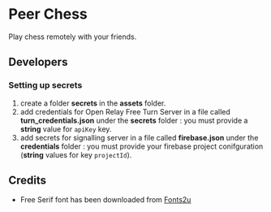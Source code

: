 # Peer Chess

Play chess remotely with your friends.

## Developers

### Setting up secrets

1. create a folder **secrets** in the **assets** folder.
2. add credentials for Open Relay Free Turn Server in a file called **turn_credentials.json** under the **secrets** folder : you must provide a **string** value for `apiKey` key.
3. add secrets for signalling server in a file called **firebase.json** under the **credentials** folder : you must provide your firebase project conifguration (**string** values for key `projectId`).

## Credits

* Free Serif font has been downloaded from [Fonts2u](https://fr.fonts2u.com/)